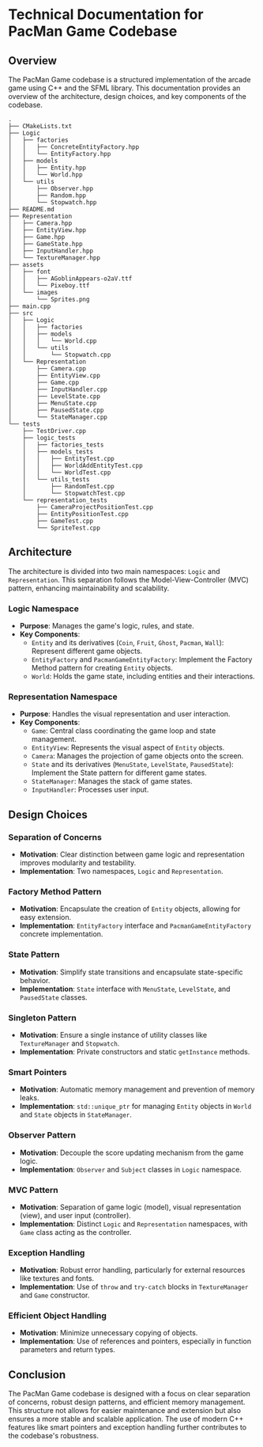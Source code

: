# Technical Documentation for PacMan Game Codebase

## Overview

The PacMan Game codebase is a structured implementation of the arcade game using C++ and the SFML library. This documentation provides an overview of the architecture, design choices, and key components of the codebase.

```plaintext
.
├── CMakeLists.txt
├── Logic
│   ├── factories
│   │   ├── ConcreteEntityFactory.hpp
│   │   └── EntityFactory.hpp
│   ├── models
│   │   ├── Entity.hpp
│   │   └── World.hpp
│   └── utils
│       ├── Observer.hpp
│       ├── Random.hpp
│       └── Stopwatch.hpp
├── README.md
├── Representation
│   ├── Camera.hpp
│   ├── EntityView.hpp
│   ├── Game.hpp
│   ├── GameState.hpp
│   ├── InputHandler.hpp
│   └── TextureManager.hpp
├── assets
│   ├── font
│   │   ├── AGoblinAppears-o2aV.ttf
│   │   └── Pixeboy.ttf
│   └── images
│       └── Sprites.png
├── main.cpp
├── src
│   ├── Logic
│   │   ├── factories
│   │   ├── models
│   │   │   └── World.cpp
│   │   └── utils
│   │       └── Stopwatch.cpp
│   └── Representation
│       ├── Camera.cpp
│       ├── EntityView.cpp
│       ├── Game.cpp
│       ├── InputHandler.cpp
│       ├── LevelState.cpp
│       ├── MenuState.cpp
│       ├── PausedState.cpp
│       └── StateManager.cpp
└── tests
    ├── TestDriver.cpp
    ├── logic_tests
    │   ├── factories_tests
    │   ├── models_tests
    │   │   ├── EntityTest.cpp
    │   │   ├── WorldAddEntityTest.cpp
    │   │   └── WorldTest.cpp
    │   └── utils_tests
    │       ├── RandomTest.cpp
    │       └── StopwatchTest.cpp
    └── representation_tests
        ├── CameraProjectPositionTest.cpp
        ├── EntityPositionTest.cpp
        ├── GameTest.cpp
        └── SpriteTest.cpp
```

## Architecture

The architecture is divided into two main namespaces: `Logic` and `Representation`. This separation follows the Model-View-Controller (MVC) pattern, enhancing maintainability and scalability.

### Logic Namespace
- **Purpose**: Manages the game's logic, rules, and state.
- **Key Components**:
  - `Entity` and its derivatives (`Coin`, `Fruit`, `Ghost`, `Pacman`, `Wall`): Represent different game objects.
  - `EntityFactory` and `PacmanGameEntityFactory`: Implement the Factory Method pattern for creating `Entity` objects.
  - `World`: Holds the game state, including entities and their interactions.

### Representation Namespace
- **Purpose**: Handles the visual representation and user interaction.
- **Key Components**:
  - `Game`: Central class coordinating the game loop and state management.
  - `EntityView`: Represents the visual aspect of `Entity` objects.
  - `Camera`: Manages the projection of game objects onto the screen.
  - `State` and its derivatives (`MenuState`, `LevelState`, `PausedState`): Implement the State pattern for different game states.
  - `StateManager`: Manages the stack of game states.
  - `InputHandler`: Processes user input.

## Design Choices

### Separation of Concerns
- **Motivation**: Clear distinction between game logic and representation improves modularity and testability.
- **Implementation**: Two namespaces, `Logic` and `Representation`.

### Factory Method Pattern
- **Motivation**: Encapsulate the creation of `Entity` objects, allowing for easy extension.
- **Implementation**: `EntityFactory` interface and `PacmanGameEntityFactory` concrete implementation.

### State Pattern
- **Motivation**: Simplify state transitions and encapsulate state-specific behavior.
- **Implementation**: `State` interface with `MenuState`, `LevelState`, and `PausedState` classes.

### Singleton Pattern
- **Motivation**: Ensure a single instance of utility classes like `TextureManager` and `Stopwatch`.
- **Implementation**: Private constructors and static `getInstance` methods.

### Smart Pointers
- **Motivation**: Automatic memory management and prevention of memory leaks.
- **Implementation**: `std::unique_ptr` for managing `Entity` objects in `World` and `State` objects in `StateManager`.

### Observer Pattern
- **Motivation**: Decouple the score updating mechanism from the game logic.
- **Implementation**: `Observer` and `Subject` classes in `Logic` namespace.

### MVC Pattern
- **Motivation**: Separation of game logic (model), visual representation (view), and user input (controller).
- **Implementation**: Distinct `Logic` and `Representation` namespaces, with `Game` class acting as the controller.

### Exception Handling
- **Motivation**: Robust error handling, particularly for external resources like textures and fonts.
- **Implementation**: Use of `throw` and `try-catch` blocks in `TextureManager` and `Game` constructor.

### Efficient Object Handling
- **Motivation**: Minimize unnecessary copying of objects.
- **Implementation**: Use of references and pointers, especially in function parameters and return types.

## Conclusion

The PacMan Game codebase is designed with a focus on clear separation of concerns, robust design patterns, and efficient memory management. This structure not allows for easier maintenance and extension but also ensures a more stable and scalable application. The use of modern C++ features like smart pointers and exception handling further contributes to the codebase's robustness.
